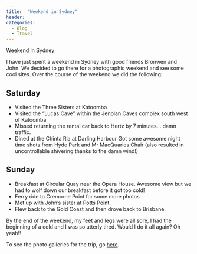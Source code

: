 ```yaml
---
title:  "Weekend in Sydney"
header:
categories: 
  - Blog
  - Travel
---
```


Weekend in Sydney

I have just spent a weekend in Sydney with good friends Bronwen and John. We decided to go there for a photographic weekend and see some cool sites. Over the course of the weekend we did the following:

## Saturday

* Visited the Three Sisters at Katoomba
* Visited the “Lucas Cave” within the Jenolan Caves complex south west of Katoomba
* Missed returning the rental car back to Hertz by 7 minutes… damn traffic.
* Dined at the Chinta Ria at Darling Harbour
Got some awesome night time shots from Hyde Park and Mr MacQuaries Chair (also resulted in uncontrollable shivering thanks to the damn wind!)

## Sunday

* Breakfast at Circular Quay near the Opera House. Awesome view but we had to wolf down our breakfast before it got too cold!
* Ferry ride to Cremorne Point for some more photos
* Met up with John’s sister at Potts Point.
* Flew back to the Gold Coast and then drove back to Brisbane.

By the end of the weekend, my feet and legs were all sore, I had the beginning of a cold and I was so utterly tired. Would I do it all again? Oh yeah!!

To see the photo galleries for the trip, go [here](http://photos.mattcorr.com/Travel/Weekend-at-Sydney).
